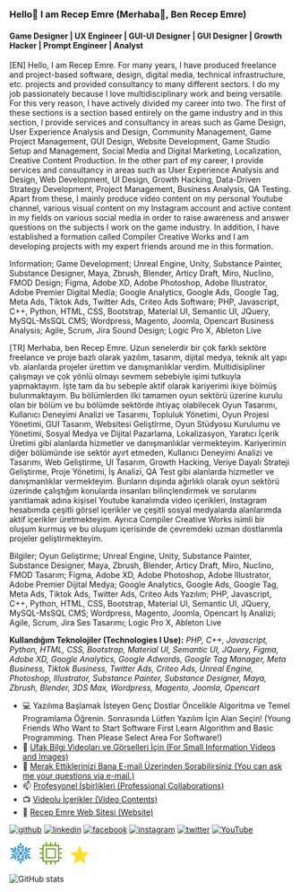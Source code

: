 ### Hello👋 I am Recep Emre (Merhaba👋, Ben Recep Emre)
#### Game Designer | UX Engineer | GUI-UI Designer | GUI Designer | Growth Hacker | Prompt Engineer | Analyst 

[EN] Hello, I am Recep Emre. For many years, I have produced freelance and project-based software, design, digital media, technical infrastructure, etc. projects and provided consultancy to many different sectors. I do my job passionately because I love multidisciplinary work and being versatile. For this very reason, I have actively divided my career into two. The first of these sections is a section based entirely on the game industry and in this section, I provide services and consultancy in areas such as Game Design, User Experience Analysis and Design, Community Management, Game Project Management, GUI Design, Website Development, Game Studio Setup and Management, Social Media and Digital Marketing, Localization, Creative Content Production. In the other part of my career, I provide services and consultancy in areas such as User Experience Analysis and Design, Web Development, UI Design, Growth Hacking, Data-Driven Strategy Development, Project Management, Business Analysis, QA Testing.  Apart from these, I mainly produce video content on my personal Youtube channel, various visual content on my Instagram account and active content in my fields on various social media in order to raise awareness and answer questions on the subjects I work on the game industry. In addition, I have established a formation called Compiler Creative Works and I am developing projects with my expert friends around me in this formation.

Information; Game Development; Unreal Engine, Unity, Substance Painter, Substance Designer, Maya, Zbrush, Blender, Articy Draft, Miro, Nuclino, FMOD Design; Figma, Adobe XD, Adobe Photoshop, Adobe Illustrator, Adobe Premier Digital Media; Google Analytics, Google Ads, Google Tag, Meta Ads, Tiktok Ads, Twitter Ads, Criteo Ads Software; PHP, Javascript, C++, Python, HTML, CSS, Bootstrap, Material UI, Semantic UI, JQuery, MySQL-MsSQL CMS; Wordpress, Magento, Joomla, Opencart Business Analysis; Agile, Scrum, Jira Sound Design; Logic Pro X, Ableton Live

[TR] Merhaba, ben Recep Emre. Uzun senelerdir bir çok farklı sektöre freelance ve proje bazlı olarak yazılım, tasarım, dijital medya, teknik alt yapı vb. alanlarda projeler ürettim ve danışmanlıklar verdim. Multidisipliner çalışmayı ve çok yönlü olmayı sevmem sebebiyle işimi tutkuyla yapmaktayım. İşte tam da bu sebeple aktif olarak kariyerimi ikiye bölmüş bulunmaktayım. Bu bölümlerden ilki tamamen oyun sektörü üzerine kurulu olan bir bölüm ve bu bölümde sektörde ihtiyaç olabilecek Oyun Tasarımı, Kullanıcı Deneyimi Analizi ve Tasarımı, Topluluk Yönetimi, Oyun Projesi Yönetimi, GUI Tasarım, Websitesi Geliştirme, Oyun Stüdyosu Kurulumu ve Yönetimi, Sosyal Medya ve Dijital Pazarlama, Lokalizasyon, Yaratıcı İçerik Üretimi gibi alanlarda hizmetler ve danışmanlıklar vermekteyim. Kariyerimin diğer bölümünde ise sektör ayırt etmeden, Kullanıcı Deneyimi Analizi ve Tasarımı, Web Geliştirme, UI Tasarım, Growth Hacking, Veriye Dayalı Strateji Geliştirme, Proje Yönetimi, İş Analizi, QA Test gibi alanlarda hizmetler ve danışmanlıklar vermekteyim. Bunların dışında ağırlıklı olarak oyun sektörü üzerinde çalıştığım konularda insanları bilinçlendirmek ve sorularını yanıtlamak adına kişisel Youtube kanalımda video içerikleri, Instagram hesabımda çeşitli görsel içerikler ve çeşitli sosyal medyalarda alanlarımda aktif içerikler üretmekteyim. Ayrıca Compiler Creative Works isimli bir oluşum kurmuş ve bu oluşum içerisinde de çevremdeki uzman dostlarımla projeler geliştirmekteyim.

Bilgiler; Oyun Geliştirme; Unreal Engine, Unity, Substance Painter, Substance Designer, Maya, Zbrush, Blender, Articy Draft, Miro, Nuclino, FMOD Tasarım; Figma, Adobe XD, Adobe Photoshop, Adobe Illustrator, Adobe Premier Dijital Medya; Google Analytics, Google Ads, Google Tag, Meta Ads, Tiktok Ads, Twitter Ads, Criteo Ads Yazılım;  PHP, Javascript, C++, Python, HTML, CSS, Bootstrap, Material UI, Semantic UI, JQuery, MySQL-MsSQL CMS; Wordpress, Magento, Joomla, Opencart İş Analizi; Agile, Scrum, Jira Ses Tasarımı; Logic Pro X, Ableton Live

**Kullandığım Teknolojiler (Technologies I Use):** *PHP, C++, Javascript, Python, HTML, CSS, Bootstrap, Material UI, Semantic UI, JQuery, Figma, Adobe XD, Google Analytics, Google Adwords, Google Tag Manager, Meta Business, Tiktok Business, Twitter Ads, Criteo Ads, Unreal Engine, Photoshop, Illustrator, Substance Painter, Substance Designer, Maya, Zbrush, Blender, 3DS Max, Wordpress, Magento, Joomla, Opencart* 

- 💻 Yazılıma Başlamak İsteyen Genç Dostlar Öncelikle Algoritma ve Temel Programlama Öğrenin. Sonrasında Lütfen Yazılım İçin Alan Seçin! (Young Friends Who Want to Start Software First Learn Algorithm and Basic Programming. Then Please Select Area For Software!)
- 🔭 [Ufak Bilgi Videoları ve Görselleri İçin (For Small Information Videos and Images)](https://www.instagram.com/reercetin/)  
- 💬 [Merak Ettiklerinizi Bana E-mail Üzerinden Sorabilirsiniz (You can ask me your questions via e-mail.)](mailto:iletisim@recepemreercetin.com) 
- 📫 [Profesyonel İşbirlikleri (Professional Collaborations)](mailto:contact@recepemreercetin.com) 
- 📺 [Videolu İçerikler (Video Contents)](https://www.youtube.com/channel/UCYS7daPnN2_--teHVAsUS4Q?)  
- 🏫 [Recep Emre Web Sitesi (Website)](https://www.recepemreercetin.com/) 


[<img src='https://cdn.jsdelivr.net/npm/simple-icons@3.0.1/icons/github.svg' alt='github' height='40'>](https://github.com/reercetin)  [<img src='https://cdn.jsdelivr.net/npm/simple-icons@3.0.1/icons/linkedin.svg' alt='linkedin' height='40'>](https://www.linkedin.com/in/https://www.linkedin.com/in/recep-emre-ercetin-254489bb//)  [<img src='https://cdn.jsdelivr.net/npm/simple-icons@3.0.1/icons/facebook.svg' alt='facebook' height='40'>](https://www.facebook.com/reercetin)  [<img src='https://cdn.jsdelivr.net/npm/simple-icons@3.0.1/icons/instagram.svg' alt='instagram' height='40'>](https://www.instagram.com/reercetin/)  [<img src='https://cdn.jsdelivr.net/npm/simple-icons@3.0.1/icons/twitter.svg' alt='twitter' height='40'>](https://twitter.com/reercetin)  [<img src='https://cdn.jsdelivr.net/npm/simple-icons@3.0.1/icons/youtube.svg' alt='YouTube' height='40'>](https://www.youtube.com/channel/RecepEmreErcetin) 

<a href='https://archiveprogram.github.com/'><img src='https://raw.githubusercontent.com/acervenky/animated-github-badges/master/assets/acbadge.gif' width='40' height='40'></a> <a href='https://docs.github.com/en/developers'><img src='https://raw.githubusercontent.com/acervenky/animated-github-badges/master/assets/devbadge.gif' width='40' height='40'></a> <a href='https://stars.github.com/'><img src='https://raw.githubusercontent.com/acervenky/animated-github-badges/master/assets/starbadge.gif' width='35' height='35'></a> 

![GitHub stats](https://github-readme-stats.vercel.app/api?username=reercetin&show_icons=true)  
